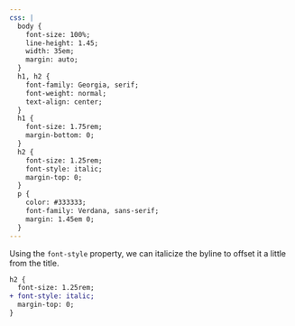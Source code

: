 ```yaml
---
css: |
  body {
    font-size: 100%;
    line-height: 1.45;
    width: 35em;
    margin: auto;
  }
  h1, h2 {
    font-family: Georgia, serif;
    font-weight: normal;
    text-align: center;
  }
  h1 {
    font-size: 1.75rem;
    margin-bottom: 0;
  }
  h2 {
    font-size: 1.25rem;
    font-style: italic;
    margin-top: 0;
  }
  p {
    color: #333333;
    font-family: Verdana, sans-serif;
    margin: 1.45em 0;
  }
---
```


Using the `font-style` property, we can italicize the byline to offset it a little from the title.

```diff
h2 {
  font-size: 1.25rem;
+ font-style: italic;
  margin-top: 0;
}
```
